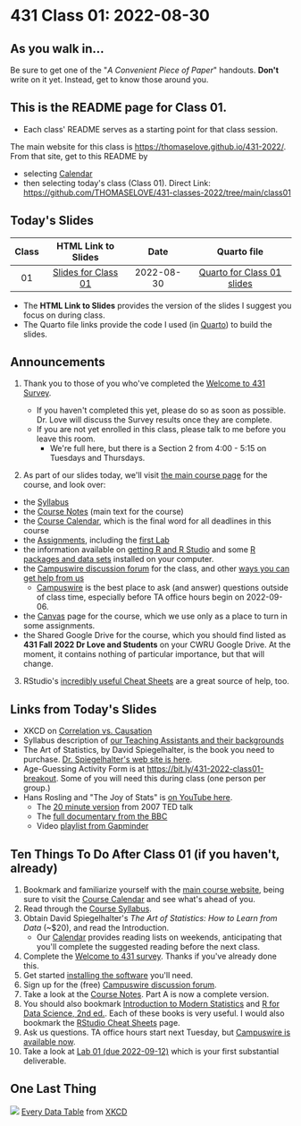 # 431 Class 01: 2022-08-30

## As you walk in...

Be sure to get one of the "*A Convenient Piece of Paper*" handouts. **Don't** write on it yet. Instead, get to know those around you.

## This is the README page for Class 01.

- Each class' README serves as a starting point for that class session.

The main website for this class is https://thomaselove.github.io/431-2022/. From that site, get to this README by 

- selecting [Calendar](https://thomaselove.github.io/431-2022/calendar.html)
- then selecting today's class (Class 01). Direct Link: https://github.com/THOMASELOVE/431-classes-2022/tree/main/class01

## Today's Slides

Class | HTML Link to Slides | Date | Quarto file
:---: | :------------: | :---: | :--------------:
01 | [Slides for Class 01](https://thomaselove.github.io/431-slides-2022/class01.html) | 2022-08-30 | [Quarto for Class 01 slides](class01.qmd)

- The **HTML Link to Slides** provides the version of the slides I suggest you focus on during class.
- The Quarto file links provide the code I used (in [Quarto](https://quarto.org/)) to build the slides.

## Announcements

1. Thank you to those of you who've completed the [Welcome to 431 Survey](https://bit.ly/431-2022-welcome-survey). 
    - If you haven't completed this yet, please do so as soon as possible. Dr. Love will discuss the Survey results once they are complete.
    - If you are not yet enrolled in this class, please talk to me before you leave this room. 
        - We're full here, but there is a Section 2 from 4:00 - 5:15 on Tuesdays and Thursdays. 

2. As part of our slides today, we'll visit [the main course page](https://thomaselove.github.io/431/) for the course, and look over:

- the [Syllabus](https://thomaselove.github.io/431-syllabus-2022/)
- the [Course Notes](https://thomaselove.github.io/431-notes/) (main text for the course)
- the [Course Calendar](https://thomaselove.github.io/431-2022/calendar.html), which is the final word for all deadlines in this course
- the [Assignments](https://thomaselove.github.io/431-2022/assignments.html), including the [first Lab](https://github.com/THOMASELOVE/431-labs-2022)
- the information available on [getting R and R Studio](https://thomaselove.github.io/431-2022/software.html#installing-r-and-r-studio) and some [R packages and data sets](https://thomaselove.github.io/431-2022/software.html#installing-r-packages-and-datacode-for-431) installed on your computer.
- the [Campuswire discussion forum](https://thomaselove.github.io/431-2022/campuswire.html) for the class, and other [ways you can get help from us](https://thomaselove.github.io/431-2022/contact.html)
    - [Campuswire](https://thomaselove.github.io/431-2022/campuswire.html) is the best place to ask (and answer) questions outside of class time, especially before TA office hours begin on 2022-09-06.
- the [Canvas](https://canvas.case.edu/) page for the course, which we use only as a place to turn in some assignments.
- the Shared Google Drive for the course, which you should find listed as **431 Fall 2022 Dr Love and Students** on your CWRU Google Drive. At the moment, it contains nothing of particular importance, but that will change.

3. RStudio's [incredibly useful Cheat Sheets](https://www.rstudio.com/resources/cheatsheets/) are a great source of help, too.

## Links from Today's Slides

- XKCD on [Correlation vs. Causation](https://xkcd.com/552)
- Syllabus description of [our Teaching Assistants and their backgrounds](https://thomaselove.github.io/431-syllabus-2022/teaching-assistants.html)
- The Art of Statistics, by David Spiegelhalter, is the book you need to purchase. [Dr. Spiegelhalter's web site is here](http://www.statslab.cam.ac.uk/~david/).
- Age-Guessing Activity Form is at https://bit.ly/431-2022-class01-breakout. Some of you will need this during class (one person per group.)
- Hans Rosling and "The Joy of Stats" is [on YouTube here](https://www.youtube.com/watch?v=jbkSRLYSojo).
    - The [20 minute version](https://www.youtube.com/watch?v=RUwS1uAdUcI) from 2007 TED talk
    - The [full documentary from the BBC](https://www.gapminder.org/videos/the-joy-of-stats/)
    - Video [playlist from Gapminder](https://www.gapminder.org/videos/)

## Ten Things To Do After Class 01 (if you haven't, already)

1. Bookmark and familiarize yourself with the [main course website](https://thomaselove.github.io/431-2022/), being sure to visit the [Course Calendar](https://thomaselove.github.io/431-2022/calendar.html) and see what's ahead of you.
2. Read through the [Course Syllabus](https://thomaselove.github.io/431-syllabus-2022/).
3. Obtain David Spiegelhalter's *The Art of Statistics: How to Learn from Data* (~$20), and read the Introduction.
    - Our [Calendar](https://thomaselove.github.io/431/calendar.html) provides reading lists on weekends, anticipating that you'll complete the suggested reading before the next class.
4. Complete the [Welcome to 431 survey](https://bit.ly/431-2022-welcome-survey). Thanks if you've already done this.
5. Get started [installing the software](https://thomaselove.github.io/431-2022/software.html) you'll need.
6. Sign up for the (free) [Campuswire discussion forum](https://thomaselove.github.io/431-2022/campuswire.html).
7. Take a look at the [Course Notes](https://thomaselove.github.io/431-notes/). Part A is now a complete version.
8. You should also bookmark [Introduction to Modern Statistics](https://openintro-ims.netlify.app/) and [R for Data Science, 2nd ed.](https://r4ds.hadley.nz/). Each of these books is very useful. I would also bookmark the [RStudio Cheat Sheets](https://www.rstudio.com/resources/cheatsheets/) page.
9. Ask us questions. TA office hours start next Tuesday, but [Campuswire is available now](https://thomaselove.github.io/431-2022/campuswire.html).
10. Take a look at [Lab 01 (due 2022-09-12)](https://github.com/THOMASELOVE/431-labs-2022) which is your first substantial deliverable. 

## One Last Thing

![](https://imgs.xkcd.com/comics/every_data_table.png) [Every Data Table](https://xkcd.com/2502) from [XKCD](https://xkcd.com/)
